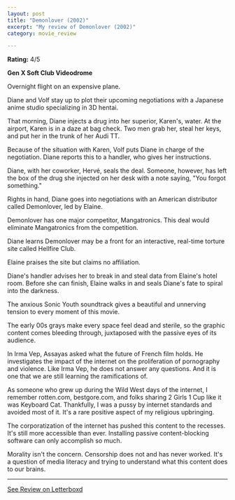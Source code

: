 ```yaml
---
layout: post
title: "Demonlover (2002)"
excerpt: "My review of Demonlover (2002)"
category: movie_review

---
```


**Rating:** 4/5

<b>Gen X Soft Club Videodrome</b>

Overnight flight on an expensive plane.

Diane and Volf stay up to plot their upcoming negotiations with a Japanese anime studio specializing in 3D hentai.

That morning, Diane injects a drug into her superior, Karen's, water. At the airport, Karen is in a daze at bag check. Two men grab her, steal her keys, and put her in the trunk of her Audi TT.

Because of the situation with Karen, Volf puts Diane in charge of the negotiation. Diane reports this to a handler, who gives her instructions.

Diane, with her coworker, Hervé, seals the deal. Someone, however, has left the box of the drug she injected on her desk with a note saying, "You forgot something."

Rights in hand, Diane goes into negotiations with an American distributor called Demonlover, led by Elaine. 

Demonlover has one major competitor, Mangatronics. This deal would eliminate Mangatronics from the competition.

Diane learns Demonlover may be a front for an interactive, real-time torture site called Hellfire Club.

Elaine praises the site but claims no affiliation.

Diane's handler advises her to break in and steal data from Elaine's hotel room. Before she can finish, Elaine walks in and seals Diane's fate to spiral into the darkness.

The anxious Sonic Youth soundtrack gives a beautiful and unnerving tension to every moment of this movie.

The early 00s grays make every space feel dead and sterile, so the graphic content comes bleeding through, juxtaposed with the passive eyes of its audience.

In Irma Vep, Assayas asked what the future of French film holds. He investigates the impact of the internet on the proliferation of pornography and violence. Like Irma Vep, he does not answer any questions. And it is one that we are still learning the ramifications of. 

As someone who grew up during the Wild West days of the internet, I remember rotten.com, bestgore.com, and folks sharing 2 Girls 1 Cup like it was Keyboard Cat. Thankfully, I was a pussy by internet standards and avoided most of it. It's a rare positive aspect of my religious upbringing.

The corporatization of the internet has pushed this content to the recesses. It's still more accessible than ever. Installing passive content-blocking software can only accomplish so much.

Morality isn't the concern. Censorship does not and has never worked. It's a question of media literacy and trying to understand what this content does to our brains.

<hr>

[See Review on Letterboxd](https://boxd.it/59CSg5)
